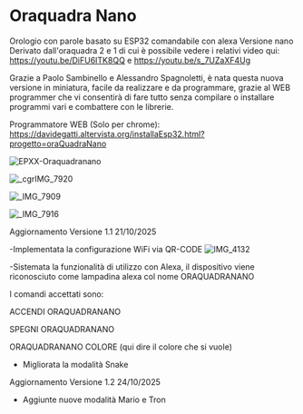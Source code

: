 # Oraquadra Nano
Orologio con parole basato su ESP32 comandabile con alexa Versione nano
Derivato dall'oraquadra 2 e 1 di cui è possibile vedere i relativi video qui: https://youtu.be/DiFU6ITK8QQ e https://youtu.be/s_7UZaXF4Ug

Grazie a Paolo Sambinello e Alessandro Spagnoletti, è nata questa nuova versione in miniatura, facile da realizzare e da programmare, grazie al WEB programmer che vi consentirà di fare tutto senza compilare o installare programmi vari e combattere con le librerie.

Programmatore WEB (Solo per chrome): https://davidegatti.altervista.org/installaEsp32.html?progetto=oraQuadraNano

![EPXX-Oraquadranano](https://github.com/user-attachments/assets/8b7764ea-936c-4232-b1fe-c22faec970e7)

![_cgrIMG_7920](https://github.com/user-attachments/assets/0b7bb67a-15da-4545-9aa5-c99fc3ef48c6)

![_IMG_7909](https://github.com/user-attachments/assets/b8455cef-9661-433d-8b03-07875b26db5e)

![_IMG_7916](https://github.com/user-attachments/assets/a620e3bc-b90e-4e4e-a4c6-6772a811d07a)





Aggiornamento Versione 1.1    21/10/2025

-Implementata la configurazione WiFi via QR-CODE
![IMG_4132](https://github.com/user-attachments/assets/ecbd2388-4914-414c-89e8-c06f51c96f04)

-Sistemata la funzionalità di utilizzo con Alexa, il dispositivo viene riconosciuto come lampadina alexa col nome ORAQUADRANANO

I comandi accettati sono:

ACCENDI ORAQUADRANANO

SPEGNI ORAQUADRANANO

ORAQUADRANANO COLORE (qui dire il colore che si vuole)

- Migliorata la modalità Snake


Aggiornamento Versione 1.2    24/10/2025

- Aggiunte nuove modalità Mario e Tron
 
